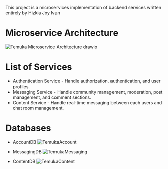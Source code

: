 This project is a microservices implementation of backend services written entirely by
Hizkia Joy Ivan


# Microservice Architecture
![Temuka Microservice Architecture drawio](https://github.com/ivanosky144/temuka-backend-microservices/assets/166277013/9cd21ad0-61cd-4915-b6c9-024390dd5d4a)

# List of Services
* Authentication Service - Handle authorization, authentication, and user profiles.
* Messaging Service - Handle community management, moderation, post management, and comment sections.
* Content Service - Handle real-time messaging between each users and chat room management.


# Databases
* AccountDB
![TemukaAccount](https://github.com/ivanosky144/temuka-backend-microservices/assets/166277013/23d7b86f-98fd-46ca-b165-31d929939a0a)

* MessagingDB
![TemukaMessaging](https://github.com/ivanosky144/temuka-backend-microservices/assets/166277013/0d8b1e7e-4cd1-4c14-80f9-f31a8241283e)

* ContentDB
![TemukaContent](https://github.com/ivanosky144/temuka-backend-microservices/assets/166277013/20f1339e-8115-47bb-a936-997e1185327d)
